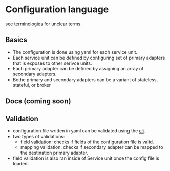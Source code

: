 # Configuration language
see [terminologies](./docs/terminology.md) for unclear terms.
## Basics
- The configuration is done using yaml for each service unit.
- Each service unit can be defined by configuring set of primary adapters that is exposes to other serivce units.
- Each primary adapter can be defined by assigning an array of secondary adapters.
- Bothe primary and secondary adapters can be a variant of stateless, stateful, or broker

## Docs (coming soon)

## Validation
- configuration file written in yaml can be validated using the [cli](../cmd/tbctl/).
- two types of validations:
    - field validation: checks if fields of the configuration file is valid.
    - mapping validation: checks if secondary adapter can be mapped to the destination primary adapter.
- field validation is also ran inside of Service unit once the config file is loaded.

